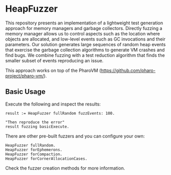 # HeapFuzzer

This repository presents an implementation of a lightweight test generation approach for memory managers and garbage collectors.
Directly fuzzing a memory manager allows us to control aspects such as the location where objects are allocated, and low-level events such as GC invocations and their parameters. Our solution generates large sequences of random heap events that exercise the garbage collection algorithms to generate VM crashes and find bugs. We combine fuzzing with a test reduction algorithm that finds the smaller subset of events reproducing an issue.

This approach works on top of the PharoVM (https://github.com/pharo-project/pharo-vm/).

## Basic Usage

Execute the following and inspect the results:

```smalltalk
result := HeapFuzzer fullRandom fuzzEvents: 100.

"Then reproduce the error"
result fuzzing basicExecute.
```

There are other pre-built fuzzers and you can configure your own:

```smalltalk
HeapFuzzer fullRandom.
HeapFuzzer forEphemerons.
HeapFuzzer forCompaction.
HeapFuzzer forCornerAllocationCases.
```

Check the fuzzer creation methods for more information.
